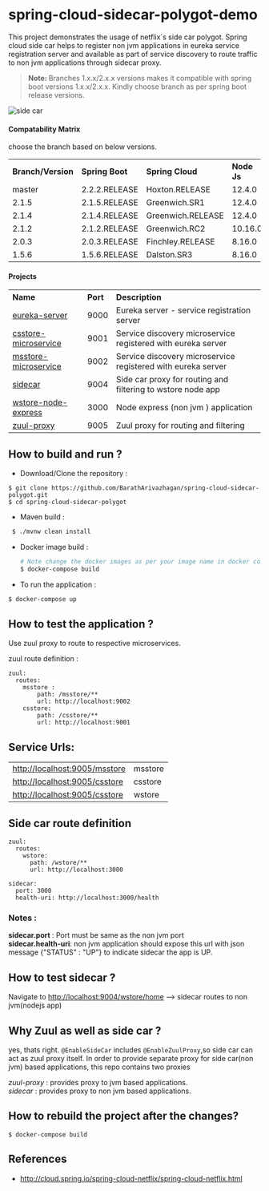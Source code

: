 # spring-cloud-sidecar-polygot-demo
This project demonstrates the usage of netflix`s side car polygot.
Spring cloud side car helps to register non jvm applications in eureka service registration server and available as part of service discovery to route traffic to non jvm applications through sidecar proxy. 

> <b> Note: </b> Branches 1.x.x/2.x.x versions makes it compatible with spring boot versions 1.x.x/2.x.x.
> Kindly choose branch as per spring boot release versions.

![side car](images/sidecar.png)


#### Compatability Matrix

choose the branch based on below versions.

<table>
 <tr>
    <th style="text-align:left">Branch/Version</th>
    <th style="text-align:left">Spring Boot</th>
    <th style="text-align:left">Spring Cloud</th>
    <th style="text-align:left">Node Js</th>
  </tr>
  <tr>
    <td>master</td>
    <td>2.2.2.RELEASE</td>
    <td>Hoxton.RELEASE</td>
    <td>12.4.0</td>
  </tr>
  <tr>
    <td>2.1.5</td>
    <td>2.1.5.RELEASE</td>
    <td>Greenwich.SR1</td>
    <td>12.4.0</td>
  </tr>
  <tr>
    <td>2.1.4</td>
    <td>2.1.4.RELEASE</td>
    <td>Greenwich.RELEASE</td>
     <td>12.4.0</td>
  </tr>
  <tr>
    <td>2.1.2</td>
    <td>2.1.2.RELEASE</td>
    <td>Greenwich.RC2</td>
     <td>10.16.0</td>
  </tr>
  <tr>
    <td>2.0.3</td>
    <td>2.0.3.RELEASE</td>
    <td>Finchley.RELEASE</td>
     <td>8.16.0</td>
  </tr>
  <tr>
    <td>1.5.6</td>
    <td>1.5.6.RELEASE</td>
    <td>Dalston.SR3</td>
     <td>8.16.0</td>
  </tr>
  
</table>

#### Projects

<table>
 <tr>
    <th style="text-align:left">Name</th>
    <th style="text-align:left">Port</th> 
    <th style="text-align:left">Description</th>
  </tr>
  <tr>
    <td><a href="https://github.com/BarathArivazhagan/spring-cloud-sidecar-sample/tree/master/eureka-server"> eureka-server</a></td>
    <td>9000</td>
    <td>Eureka server - service registration server</td>
  </tr>
  <tr>
    <td><a href="https://github.com/BarathArivazhagan/spring-cloud-sidecar-sample/tree/master/csstore-microservice">csstore-microservice</a></td>
    <td>9001</td>
    <td>Service discovery microservice registered with eureka server</td>
  </tr>
  <tr>
    <td><a href="https://github.com/BarathArivazhagan/spring-cloud-sidecar-sample/tree/master/msstore-microservice">msstore-microservice</a></td>
    <td>9002</td>
    <td>Service discovery microservice registered with eureka server</td>
  </tr>
  <tr>
    <td><a href="https://github.com/BarathArivazhagan/spring-cloud-sidecar-sample/tree/master/sidecar">sidecar</a></td>
    <td>9004</td>
    <td>Side car proxy for routing and filtering to wstore node app</td>
  </tr>
   <tr>
    <td><a href="https://github.com/BarathArivazhagan/spring-cloud-sidecar-sample/tree/master/wstore-node-express">wstore-node-express</a></td>
    <td>3000</td>
    <td>Node express (non jvm ) application </td>
  </tr>
  <tr>
    <td><a href="https://github.com/BarathArivazhagan/spring-cloud-sidecar-sample/tree/master/zuul-proxy">zuul-proxy</a></td>
    <td>9005</td>
    <td>Zuul proxy for routing and filtering</td>
  </tr>
</table>


## How to build and run ?

 * Download/Clone the repository : 
   
  ```
  $ git clone https://github.com/BarathArivazhagan/spring-cloud-sidecar-polygot.git
  $ cd spring-cloud-sidecar-polygot
  ```
 * Maven build : 
   
  ```sh
   $ ./mvnw clean install
  ```
 * Docker image build : 
   
   ```sh
   # Note change the docker images as per your image name in docker compose file
   $ docker-compose build 
   ```
 * To run the application :

  ```sh
  $ docker-compose up
  ```

## How to test the application ? 

Use zuul proxy to route to respective microservices. 

zuul route definition : 

```
zuul:
  routes:
    msstore :       
        path: /msstore/**
        url: http://localhost:9002
    csstore: 
        path: /csstore/**
        url: http://localhost:9001

```

## Service Urls:
<table>
  <tr>
    <td><a href="http://localhost:9005/msstore">http://localhost:9005/msstore</a></td><td>msstore</td>
  </tr>
   <tr>
    <td><a href="http://localhost:9005/csstore">http://localhost:9005/csstore</a></td><td>csstore</td>
  </tr>
   <tr>
    <td><a href="http://localhost:9004/wstore/home">http://localhost:9005/csstore</a></td><td>wstore</td>
  </tr>
</table>


## Side car route definition 

```
zuul:
  routes:
    wstore: 
      path: /wstore/**
      url: http://localhost:3000

sidecar:
  port: 3000
  health-uri: http://localhost:3000/health

```

### Notes : 


<b>sidecar.port</b> : Port must be same as the non jvm port <br>
<b>sidecar.health-uri</b>: non jvm application should expose this url with json message {"STATUS" : "UP"} to indicate sidecar the app is UP.

## How to test sidecar ? 

<div>
   Navigate to <a href="http://localhost:9004/wstore/home">http://localhost:9004/wstore/home</a> --> sidecar routes to non jvm(nodejs app)  
</div>

## Why Zuul as well as side car ? 

yes, thats right. `@EnableSideCar` includes `@EnableZuulProxy`,so side car can act as zuul proxy itself. 
In order to provide separate proxy for side car(non jvm) based applications, this repo contains two proxies

<i>zuul-proxy</i> : provides proxy to jvm based applications. <br>
<i>sidecar </i> : provides proxy to non jvm based applications.



## How to rebuild the project after the changes? 

```
$ docker-compose build
```



## References 


* http://cloud.spring.io/spring-cloud-netflix/spring-cloud-netflix.html



